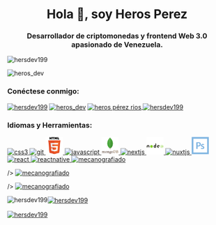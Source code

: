 <h1 align="center">Hola 👋, soy Heros Perez</h1>
<h3 align="center">Desarrollador de criptomonedas y frontend Web 3.0 apasionado de Venezuela.</h3>

<p align="left "> <img src="https://komarev.com/ghpvc/?username=hersdev199&label=Profile%20views&color=0e75b6&style=flat" alt="hersdev199" /> </p>

<p align="left"> <img src="https://img.shields.io/twitter/follow/heros_dev?logo=twitter&style=para-la-insignia " alt="heros_dev" /></a> </p>

<h3 align="left">Conéctese conmigo:</h3>
<p align="left">
<a href="https://dev.to/hersdev199" target="blank"><img align="center" src="https://raw.githubusercontent.com/rahuldkjain/github-profile-readme-generator /master/src/images/icons/Social/devto.svg" alt="hersdev199" height="30" width="40" /></a>
<a href="https://twitter.com/heros_dev " target="en blanco"><img align="center" src="https://raw.githubusercontent.com/rahuldkjain/github-profile-readme-generator/master/src/images/icons/Social/twitter.svg " alt="heros_dev" height="30" width="40" /></a>
<a href="https://www.linkedin.com/in/heros-p%C3%A9rez-rios-41b898253" target="blank"><img align ="center" src="https://raw.githubusercontent.com/rahuldkjain/github-profile-readme-generator/master/src/images/icons/Social/linked-in-alt.svg" alt="heros pérez rios" height="30" width="40" />
<a href="https://codesandbox.com/hersdev199" target="blank"><img align="center" src="https://raw.githubusercontent.com/rahuldkjain/github-profile-readme-generator /master/src/images/icons/Social/codesandbox.svg" alt="hersdev199" height="30" width="40" /></a>
</p>

<h3 align="left">Idiomas y Herramientas:</h3>
<p align="left"> <a href="https://www.w3schools.com/css/" target="_blank" rel="noreferrer"> <img src="https://raw.githubusercontent. com/devicons/devicon/master/icons/css3/css3-original-wordmark.svg" alt="css3" width="40" height="40"/> </a> <a href="https:// git-scm.com/" target="_blank" rel="noreferrer"> <img src="https://www.vectorlogo.zone/logos/git-scm/git-scm-icon.svg" alt=" git" width="40" height="40"/> </a> <a href="https://www.w3.org/html/" target="_blank" rel="noreferrer"> <img src ="https://raw.githubusercontent.com/devicons/devicon/master/icons/html5/html5-original-wordmark.svg" alt="html5" width="40" height="40"/> </a> <a href="https:// developer.mozilla.org/en-US/docs/Web/JavaScript" target="_blank" rel="noreferrer"> <img src="https://raw.githubusercontent.com/devicons/devicon/master/icons/ javascript/javascript-original.svg" alt="javascript" width="40" height="40"/> </a> <a href="https://www.mongodb.com/" target="_blank" rel="noreferrer"> <img src="https://raw.githubusercontent.com/devicons/devicon/master/icons/mongodb/mongodb-original-wordmark.svg" alt="mongodb" width="40"height="40"/> </a> <a href="https://nextjs.org/" target="_blank" rel="noreferrer"> <img src="https://cdn.worldvectorlogo.com /logos/nextjs-2.svg" alt="nextjs" width="40" height="40"/> </a> <a href="https://nodejs.org" target="_blank" rel= "noreferrer"> <img src="https://raw.githubusercontent.com/devicons/devicon/master/icons/nodejs/nodejs-original-wordmark.svg" alt="nodejs" width="40" height=" 40"/> </a> <a href="https://nuxtjs.org/" target="_blank" rel="noreferrer"> <img src="https://www.vectorlogo.zone/logos/nuxtjs/nuxtjs-icon.svg" alt="nuxtjs" width="40" height="40"/> </a> <a href="https://www.photoshop.com/es" target="_blank" rel="noreferrer"> <img src="https://raw.githubusercontent.com/devicons/devicon/master/icons/photoshop/photoshop-line.svg" alt="photoshop" width=" 40" height="40"/> </a> <a href="https://reactjs.org/" target="_blank" rel="noreferrer"> <img src="https://raw.githubusercontent .com/devicons/devicon/master/icons/react/react-original-wordmark.svg" alt="react" width="40" height="40"/> </a> <a href="https://reactnative.dev/" target="_blank" rel="noreferrer"> <img src="https://reactnative.dev/img/header_logo.svg" alt="reactnative" width="40" height=" 40"/> </a> <a href="https://www.typescriptlang.org/" target="_blank" rel="noreferrer"> <img src="https://raw.githubusercontent.com/ devicons/devicon/master/icons/typescript/typescript-original.svg" alt="mecanografiado" ancho="40" altura="40"/> </a> </p>/> </a> <a href="https://www.typescriptlang.org/" target="_blank" rel="noreferrer"> <img src="https://raw.githubusercontent.com/devicons/ devicon/master/icons/typescript/typescript-original.svg" alt="mecanografiado" ancho="40" altura="40"/> </a> </p>/> </a> <a href="https://www.typescriptlang.org/" target="_blank" rel="noreferrer"> <img src="https://raw.githubusercontent.com/devicons/ devicon/master/icons/typescript/typescript-original.svg" alt="mecanografiado" ancho="40" altura="40"/> </p>

<p><img align="left" src="https://github-readme-stats.vercel.app/api/top-langs?username=hersdev199&show_icons=true&locale=en&layout=compact" alt="hersdev199" /> </p>

<p> <img align="center" src="https://github-readme-stats.vercel.app/api?username=hersdev199&show_icons=true&locale=en" alt="hersdev199" /></p>

<p><img align="center" src="https://github-readme-streak-stats.herokuapp.com/?user=hersdev199&" alt="hersdev199" /></p>
